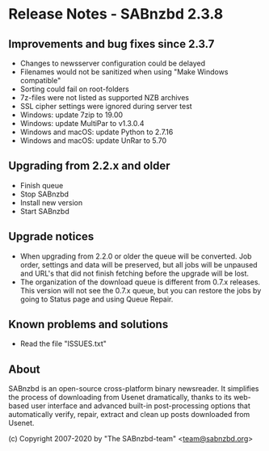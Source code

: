 Release Notes - SABnzbd 2.3.8
=========================================================

## Improvements and bug fixes since 2.3.7
- Changes to newsserver configuration could be delayed
- Filenames would not be sanitized when using "Make Windows compatible"
- Sorting could fail on root-folders
- 7z-files were not listed as supported NZB archives
- SSL cipher settings were ignored during server test
- Windows: update 7zip to 19.00
- Windows: update MultiPar to v1.3.0.4
- Windows and macOS: update Python to 2.7.16
- Windows and macOS: update UnRar to 5.70

## Upgrading from 2.2.x and older
- Finish queue
- Stop SABnzbd
- Install new version
- Start SABnzbd

## Upgrade notices
- When upgrading from 2.2.0 or older the queue will be converted. Job order,
  settings and data will be preserved, but all jobs will be unpaused and
  URL's that did not finish fetching before the upgrade will be lost.
- The organization of the download queue is different from 0.7.x releases.
  This version will not see the 0.7.x queue, but you can restore the jobs
  by going to Status page and using Queue Repair.

## Known problems and solutions
- Read the file "ISSUES.txt"

## About
  SABnzbd is an open-source cross-platform binary newsreader.
  It simplifies the process of downloading from Usenet dramatically, thanks
  to its web-based user interface and advanced built-in post-processing options
  that automatically verify, repair, extract and clean up posts downloaded
  from Usenet.

  (c) Copyright 2007-2020 by "The SABnzbd-team" \<team@sabnzbd.org\>

